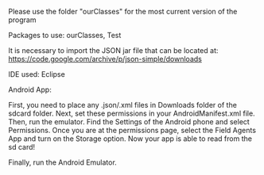 Please use the folder "ourClasses" for the most current version of the program
  
Packages to use: ourClasses, Test

It is necessary to import the JSON jar file that can be located at: https://code.google.com/archive/p/json-simple/downloads

IDE used: Eclipse

Android App:

First, you need to place any .json/.xml files in Downloads folder of the sdcard folder.
Next, set these permissions in your AndroidManifest.xml file.
Then, run the emulator. Find the Settings of the Android phone and select Permissions. Once you are at the permissions page, select the Field Agents App and turn on the Storage option. Now your app is able to read from the sd card!


Finally, run the Android Emulator.
